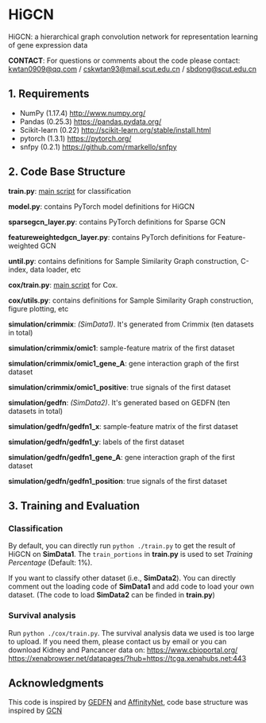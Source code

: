 # HiGCN

HiGCN: a hierarchical graph convolution network for representation learning of gene expression data

**CONTACT**: For questions or comments about the code please contact: kwtan0909@qq.com / cskwtan93@mail.scut.edu.cn / sbdong@scut.edu.cn

## 1. Requirements

- NumPy (1.17.4) http://www.numpy.org/
- Pandas (0.25.3) https://pandas.pydata.org/
- Scikit-learn (0.22) http://scikit-learn.org/stable/install.html
- pytorch (1.3.1) https://pytorch.org/
- snfpy (0.2.1) https://github.com/rmarkello/snfpy

## 2. Code Base Structure

**train.py**: <u>main script</u> for classification

**model.py**: contains PyTorch model definitions for HiGCN

**sparsegcn_layer.py**: contains PyTorch definitions for Sparse GCN

**featureweightedgcn_layer.py**: contains PyTorch definitions for Feature-weighted GCN

**until.py**: contains definitions for Sample Similarity Graph construction,  C-index, data loader, etc

**cox/train.py**: <u>main script</u> for Cox.

**cox/utils.py**: contains definitions for Sample Similarity Graph construction,  figure plotting, etc

**simulation/crimmix**: *(SimData1)*. It's generated from Crimmix (ten datasets in total)

**simulation/crimmix/omic1**: sample-feature matrix of the first dataset

**simulation/crimmix/omic1_gene_A**: gene interaction graph of the first dataset

**simulation/crimmix/omic1_positive**: true signals of the first dataset

**simulation/gedfn**: *(SimData2)*. It's generated based on GEDFN (ten datasets in total)

**simulation/gedfn/gedfn1_x**: sample-feature matrix of the first dataset

**simulation/gedfn/gedfn1_y**: labels of the first dataset

**simulation/gedfn/gedfn1_gene_A**: gene interaction graph of the first dataset

**simulation/gedfn/gedfn1_position**: true signals of the first dataset

## 3. Training and Evaluation

### Classification

By default, you can directly run `python ./train.py` to get the result of HiGCN on **SimData1**. The `train_portions` in **train.py** is used to set *Training Percentage* (Default: 1%).

If you want to classify other dataset (i.e., **SimData2**). You can directly comment out the loading code of **SimData1** and add code to load your own dataset. (The code to load **SimData2** can be finded in **train.py**)

### Survival analysis

Run `python ./cox/train.py`. The survival analysis data we used is too large to upload. If you need them, please contact us by email or you can download Kidney and Pancancer data on:
https://www.cbioportal.org/
https://xenabrowser.net/datapages/?hub=https://tcga.xenahubs.net:443

## Acknowledgments

This code is inspired by [GEDFN](https://github.com/yunchuankong/GEDFN) and [AffinityNet](https://github.com/BeautyOfWeb/AffinityNet), code base structure was inspired by [GCN](https://github.com/tkipf/pygcn/tree/master/pygcn)

